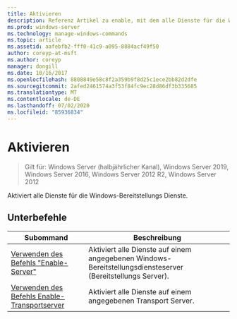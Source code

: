 ```yaml
---
title: Aktivieren
description: Referenz Artikel zu enable, mit dem alle Dienste für die Windows-Bereitstellungs Dienste aktiviert werden.
ms.prod: windows-server
ms.technology: manage-windows-commands
ms.topic: article
ms.assetid: aafebfb2-fff0-41c9-a095-8884acf49f50
author: coreyp-at-msft
ms.author: coreyp
manager: dongill
ms.date: 10/16/2017
ms.openlocfilehash: 8808849e58c8f2a359b9f8d25c1ece2bb82d2dfe
ms.sourcegitcommit: 2afed2461574a3f53f84fc9ec28d86df3b335685
ms.translationtype: MT
ms.contentlocale: de-DE
ms.lasthandoff: 07/02/2020
ms.locfileid: "85936834"
---
```

# <a name="enable"></a>Aktivieren

> Gilt für: Windows Server (halbjährlicher Kanal), Windows Server 2019, Windows Server 2016, Windows Server 2012 R2, Windows Server 2012

Aktiviert alle Dienste für die Windows-Bereitstellungs Dienste.

## <a name="subcommands"></a>Unterbefehle
|Subommand|Beschreibung|
|-------|--------|
|[Verwenden des Befehls "Enable-Server"](using-the-enable-server-command.md)|Aktiviert alle Dienste auf einem angegebenen Windows-Bereitstellungsdiensteserver (Bereitstellungs Server).|
|[Verwenden des Befehls Enable-Transportserver](using-the-enable-transportserver-command.md)|Aktiviert alle Dienste auf einem angegebenen Transport Server.|
